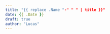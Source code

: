 ```yaml
---
title: "{{ replace .Name "-" " " | title }}"
date: {{ .Date }}
draft: true
author: "Lucas"
---
```


